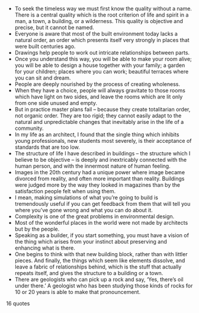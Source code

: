  - To seek the timeless way we must first know the quality without a name. There is a central quality which is the root criterion of life and spirit in a man, a town, a building, or a wilderness. This quality is objective and precise, but it cannot be named.
 - Everyone is aware that most of the built environment today lacks a natural order, an order which presents itself very strongly in places that were built centuries ago.
 - Drawings help people to work out intricate relationships between parts.
 - Once you understand this way, you will be able to make your room alive; you will be able to design a house together with your family; a garden for your children; places where you can work; beautiful terraces where you can sit and dream.
 - People are deeply nourished by the process of creating wholeness.
 - When they have a choice, people will always gravitate to those rooms which have light on two sides, and leave the rooms which are lit only from one side unused and empty.
 - But in practice master plans fail – because they create totalitarian order, not organic order. They are too rigid; they cannot easily adapt to the natural and unpredictable changes that inevitably arise in the life of a community.
 - In my life as an architect, I found that the single thing which inhibits young professionals, new students most severely, is their acceptance of standards that are too low.
 - The structure of life I have described in buildings – the structure which I believe to be objective – is deeply and inextricably connected with the human person, and with the innermost nature of human feeling.
 - Images in the 20th century had a unique power where image became divorced from reality, and often more important than reality. Buildings were judged more by the way they looked in magazines than by the satisfaction people felt when using them.
 - I mean, making simulations of what you’re going to build is tremendously useful if you can get feedback from them that will tell you where you’ve gone wrong and what you can do about it.
 - Complexity is one of the great problems in environmental design.
 - Most of the wonderful places in the world were not made by architects but by the people.
 - Speaking as a builder, if you start something, you must have a vision of the thing which arises from your instinct about preserving and enhancing what is there.
 - One begins to think with that new building block, rather than with littler pieces. And finally, the things which seem like elements dissolve, and leave a fabric of relationships behind, which is the stuff that actually repeats itself, and gives the structure to a building or a town.
 - There are geologists who can pick up a rock and say, ‘Yes, there’s oil under there.’ A geologist who has been studying those kinds of rocks for 10 or 20 years is able to make that pronouncement.

16 quotes